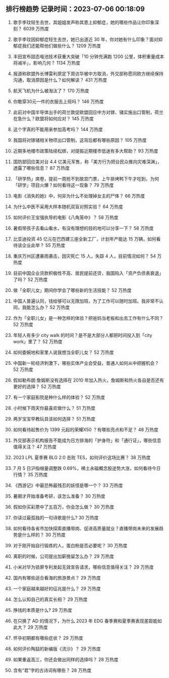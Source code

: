 
## 排行榜趋势 记录时间：2023-07-06 00:18:09
  
  1. 歌手李玟轻生去世，其姐姐发声称其患上抑郁症，她的哪些作品让你印象深刻？ 6039 万热度
    
  2. 歌手李玟因抑郁症轻生去世，她已出道近 30 年，你对她有什么印象？面对抑郁症我们还能帮他们做些什么？ 1209 万热度
    
  3. 丰田宣布固态电池技术获重大突破「10 分钟充满跑 1200 公里，体积重量成本将减半」，影响几何？ 1134 万热度
    
  4. 报道称欧盟外长博雷利原定下周访华被中方取消，外交部称愿同欧方继续保持沟通，取消原因是什么？如何解读？ 431 万热度
    
  5. 航天飞机为什么被淘汰了？ 170 万热度
    
  6. 你敢穿30元一件的衣服去上班吗？ 146 万热度
    
  7. 此前对中国半导体出手的荷兰敦促欧盟回应中方对镓、锗实施出口管制，荷兰在急什么？欧盟将如何应对？ 145 万热度
    
  8. 这个字真的不能用来参加高考吗？ 144 万热度
    
  9. 我国将对镓锗相关物项出口管制，这背后都有哪些原因？ 105 万热度
    
  10. 近期多地楼市政策陆续松绑，对提振近期楼市低迷有多大帮助？ 93 万热度
    
  11. 国防部回应美对台 4.4 亿美元军售，称「美方行为把台民众推向灾难深渊」，透露了哪些信息？ 87 万热度
    
  12. 「研学热」席卷，提前一周抢不到故宫门票，上午排烤鸭下午才吃到，为何「研学」项目火爆？如何看待这一现象？ 79 万热度
    
  13. 电影《消失的她》中，何非为什么不处理掉女主的尸体？ 66 万热度
    
  14. 为什么中医不采用大样本随机双盲对照实验？ 64 万热度
    
  15. 如何评价王宝强执导的电影《八角笼中》？ 58 万热度
    
  16. 暑假带孩子去看山看水，有没有理想的目的地可以分享一下？ 58 万热度
    
  17. 比亚迪投资 45 亿元在巴西建三座全新工厂，计划年产能达 15 万辆，如何看待该企业此举？ 55 万热度
    
  18. 重庆万州区遭暴雨袭击，因灾死亡 15 人，失踪 4 人，目前情况如何？ 54 万热度
    
  19. 目前中国企业贷款积极性不高、居民提前还贷，我国陷入「资产负债表衰退」了吗？ 52 万热度
    
  20. 做「全职儿女」期间你学会了哪些新的生活技能？ 52 万热度
    
  21. 中国人普遍认同，钱给够可以无限加班，为了工作可以随时加班。我非常不认同，我能怎么办？ 52 万热度
    
  22. 作为「全职儿女」是一种怎样的体验？把爸妈当老板和出去工作有什么不同？ 52 万热度
    
  23. 年轻人有多少 city walk 的时间？是不是大部分人都把时间投入到「city work」里了？ 52 万热度
    
  24. 如何委婉地和家里人说我想当全职儿女？ 52 万热度
    
  25. 中国新一轮经济刺激下，哪些实体产业会受益，普通人如何从中把握机会？ 52 万热度
    
  26. 假如勒布朗·詹姆斯没有选择在 2010 年加入热火，詹姆斯和热火各自是否还有更好的选择？ 52 万热度
    
  27. 有一个家庭影院是种什么样的体验？ 52 万热度
    
  28. 小时候下雨天你最喜欢做什么？ 51 万热度
    
  29. 两岁宝宝早教玩具该如何选择？ 51 万热度
    
  30. 如何看待起售价为 1399 元起的荣耀X50 ？有哪些亮点和不足？ 48 万热度
    
  31. 外交部表示机构报告不能成为日方排海的「护身符」和「通行证」，哪些信息值得关注？ 47 万热度
    
  32. 2023 LPL 夏季赛 BLG 2:0 击败 TES，如何评价这场比赛？ 38 万热度
    
  33. 7 月 5 日沪指缩量调整跌 0.69%，稀土永磁概念股逆势大涨，如何看待今日行情？ 35 万热度
    
  34. 《西游记》中最恐怖最残忍的妖怪是哪一个？ 33 万热度
    
  35. 暑期才开始准备考研，该怎么准备？ 30 万热度
    
  36. 假如你买彩票中了五百万，你会怎么做？ 30 万热度
    
  37. 你读过最孤独的一句诗歌是什么? 30 万热度
    
  38. 如何看待各省市加快探索直播带岗、促进高质量就业？直播带岗未来的发展趋势是什么样的？ 30 万热度
    
  39. 对于刚开始自行锻炼的人，蛋白粉是否必要呢？ 30 万热度
    
  40. 离职的时候，公司提出加薪挽留怎么办？ 29 万热度
    
  41. 小米对华为锁屏专利发起无效宣告请求，哪些信息值得关注？ 29 万热度
    
  42. 国内有哪些适合看海的旅游景点？ 29 万热度
    
  43. 一个家庭越来越好的征兆是什么？ 29 万热度
    
  44. 怎么认知自己的真实长相？ 29 万热度
    
  45. 挣钱的本质是什么? 29 万热度
    
  46. 在只换了 AD 的情况下，为什么 2023 年 EDG 春季赛和夏季赛表现差距能如此大？ 29 万热度
    
  47. 怀孕初期都有哪些症状？ 29 万热度
    
  48. 如何评价陶喆的新编版《流沙》？ 29 万热度
    
  49. 如果重返高三，你还会做出同样的选择吗？ 28 万热度
    
  50. 含有“君”字的古诗词有哪些？ 28 万热度
    